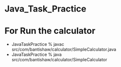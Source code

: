 # Java_Task_Practice

# For Run the calculator
- JavaTaskPractice % javac src/com/bantishaw/calculator/SimpleCalculator.java 
- JavaTaskPractice % java src/com/bantishaw/calculator/SimpleCalculator